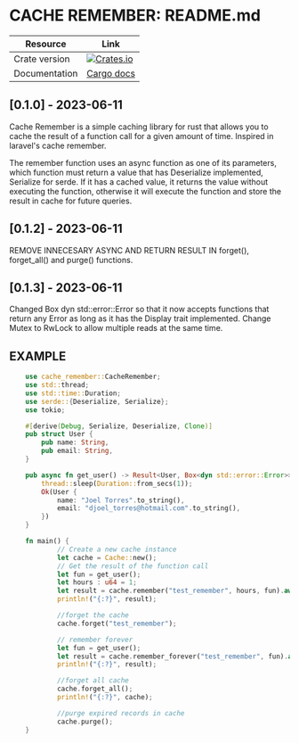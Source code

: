 # CACHE REMEMBER: README.md

| Resource          | Link                                                                                                                              |
| ----------------- | ----------------------------------------------------------------------------------------------------------------------------------|
| Crate version     | [![Crates.io](https://img.shields.io/crates/v/wkhtmlapp?color=warning&style=plastic)](https://crates.io/crates/cache_remember)    |
| Documentation     | [Cargo docs](https://github.com/JoelTorresAr/cache_remember.git)                                                                  |



## [0.1.0] - 2023-06-11
Cache Remember is a simple caching library for rust that allows you to cache the result of a function call for a given amount of time.
Inspired in laravel's cache remember.

The remember function uses an async function as one of its parameters, which function must return a value that has Deserialize implemented, 
Serialize for serde. If it has a cached value, it returns the value without executing the function, otherwise it will execute the function 
and store the result in cache for future queries.

## [0.1.2] - 2023-06-11
REMOVE INNECESARY ASYNC AND RETURN RESULT IN forget(), forget_all() and purge() functions.

## [0.1.3] - 2023-06-11
Changed Box dyn std::error::Error so that it now accepts functions that return any Error as long as it has the Display trait implemented.
Change Mutex to RwLock to allow multiple reads at the same time.
## EXAMPLE

```rust
    use cache_remember::CacheRemember;
    use std::thread;
    use std::time::Duration;
    use serde::{Deserialize, Serialize};
    use tokio;

    #[derive(Debug, Serialize, Deserialize, Clone)]
    pub struct User {
        pub name: String,
        pub email: String,
    }

    pub async fn get_user() -> Result<User, Box<dyn std::error::Error>> {
        thread::sleep(Duration::from_secs(1));
        Ok(User {
            name: "Joel Torres".to_string(),
            email: "djoel_torres@hotmail.com".to_string(),
        })
    }

    fn main() {
            // Create a new cache instance
            let cache = Cache::new();
            // Get the result of the function call
            let fun = get_user();
            let hours : u64 = 1;
            let result = cache.remember("test_remember", hours, fun).await.unwrap();
            println!("{:?}", result);

            //forget the cache
            cache.forget("test_remember");

            // remember forever
            let fun = get_user();
            let result = cache.remember_forever("test_remember", fun).await.unwrap();
            println!("{:?}", result);

            //forget all cache
            cache.forget_all();
            println!("{:?}", cache);

            //purge expired records in cache
            cache.purge();
    }
```